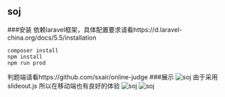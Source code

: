 ## soj
###安装
依赖laravel框架，具体配置要求请看https://d.laravel-china.org/docs/5.5/installation
```
composer install
npm install
npm run prod
```
判题端请看https://github.com/sxair/online-judge
###展示
![soj](/sxair/soj/blob/master/photo/soj.png?raw=true)
由于采用slideout.js 所以在移动端也有良好的体验
![soj](/sxair/soj/blob/master/photo/soj-media.png?raw=true)
![soj](/sxair/soj/blob/master/photo/soj-admin.png?raw=true)